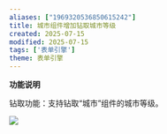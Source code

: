 ```yaml
---
aliases: ["1969320536850615242"]
title: 城市组件增加钻取城市等级  
created: 2025-07-15
modified: 2025-07-15
tags: ['表单引擎']
theme: 表单引擎
---
```


**功能说明**

钻取功能：支持钻取“城市”组件的城市等级。

![](https://myhelpdoc.oss-cn-heyuan.aliyuncs.com/mdimages/c9f1bd38b9a1a697a0059882bd5f8dac.jpg)